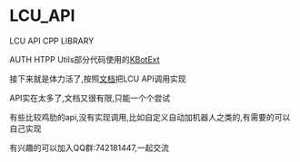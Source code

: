# LCU_API
LCU API CPP LIBRARY

AUTH HTPP Utils部分代码使用的[KBotExt](https://github.com/KebsCS/KBotExt)

接下来就是体力活了,按照[文档](https://www.mingweisamuel.com/lcu-schema/tool/#/)把LCU API调用实现


API实在太多了,文档又很有限,只能一个个尝试

有些比较鸡肋的api,没有实现调用,比如自定义自动加机器人之类的,有需要的可以自己实现

有兴趣的可以加入QQ群:742181447,一起交流
